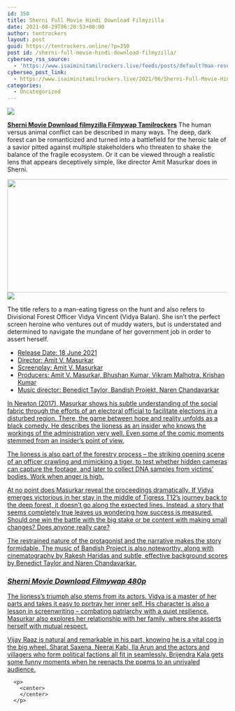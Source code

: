 ```yaml
---
id: 350
title: Sherni Full Movie Hindi Download Filmyzilla
date: 2021-08-29T06:20:53+00:00
author: tentrockers
layout: post
guid: https://tentrockers.online/?p=350
post id: /sherni-full-movie-hindi-download-filmyzilla/
cyberseo_rss_source:
  - 'https://www.isaiminitamilrockers.live/feeds/posts/default?max-results=150&start-index=1'
cyberseo_post_link:
  - https://www.isaiminitamilrockers.live/2021/06/Sherni-Full-Movie-Hindi-Download-Filmyzilla.html
categories:
  - Uncategorized
---
```

<div class="media_block">
  <img src="https://1.bp.blogspot.com/-ZfZl3jEgWSI/YNKkeNPExXI/AAAAAAAAA7M/efaWw2a0T20tbCjNzyZ47rUo3EkRKGzXgCLcBGAsYHQ/s72-w528-h259-c/Marielle-Price-1.png" class="media_thumbnail" />
</div>

<meta content="Sherni Movie Download filmyzilla&nbsp; Filmywap Tamilrockers &nbsp;The human versus animal conflict can be described in many ways. The deep, dark fore..." name="twitter:description" />

  


<center>
</center>

**[<span><span face="Verdana, Geneva, sans-serif"><span>Sherni Movie Download filmyzilla&nbsp;</span></span></span><span face="Verdana, Geneva, sans-serif"><span>Filmywap Tamilrockers</span></span>](https://www.tamilrockers.co.nz/sherni-full-movie-download-tamilrockers/)**<span face="Verdana, Geneva, sans-serif">&nbsp;The human versus animal conflict can be described in many ways. The deep, dark forest can be romanticized and turned into a battlefield for the heroic tale of a savior pitted against multiple stakeholders who threaten to shake the balance of the fragile ecosystem. Or it can be viewed through a realistic lens that appears deceptively simple, like director Amit Masurkar does in Sherni.</span>

<div class="separator">
  <a href="https://1.bp.blogspot.com/-ZfZl3jEgWSI/YNKkeNPExXI/AAAAAAAAA7M/efaWw2a0T20tbCjNzyZ47rUo3EkRKGzXgCLcBGAsYHQ/s1640/Marielle-Price-1.png"><img loading="lazy" border="0" data-original-height="924" data-original-width="1640" height="259" src="https://1.bp.blogspot.com/-ZfZl3jEgWSI/YNKkeNPExXI/AAAAAAAAA7M/efaWw2a0T20tbCjNzyZ47rUo3EkRKGzXgCLcBGAsYHQ/w528-h259/Marielle-Price-1.png" width="528" /></a>
</div>

<div class="separator">
  <a href="https://bonepa.com/1d8ec7348b/2b6fd1dd06/?placementName=default"><img border="0" data-original-height="250" data-original-width="300" src="https://1.bp.blogspot.com/-nfbzYVobUik/YMlpOerzdgI/AAAAAAAAA3Y/aAupsOUs_WMY6Lv7R1OtZhI6OqaRh-YAwCPcBGAYYCw/s0/e854879156f0849f3d27a89db88ed039.png" /></a>
</div>

<span face="Verdana, Geneva, sans-serif">The title refers to a man-eating tigress on the hunt and also refers to Divisional Forest Officer Vidya Vincent (Vidya Balan). She isn’t the perfect screen heroine who ventures out of muddy waters, but is understated and determined to navigate the mundane of her government job in order to assert herself.</span>

<div class="code-block code-block-3">
  <ins class="adsbygoogle" data-ad-client="ca-pub-7799753746248707" data-ad-format="auto" data-ad-slot="7931244531" data-ad-status="filled" data-adsbygoogle-status="done" data-full-width-responsive="true"></p> 
  
  
  <ul>
      <li>
        Release Date: 18 June 2021
      </li>
      <li>
        Director: Amit V. Masurkar
      </li>
      <li>
        Screenplay: Amit V. Masurkar
      </li>
      <li>
        Producers: Amit V. Masurkar, Bhushan Kumar, Vikram Malhotra, Krishan Kumar
      </li>
      <li>
        Music director: Benedict Taylor, Bandish Projekt, Naren Chandavarkar
      </li>
    </ul>

  
  
  <p>
      In Newton (2017), Masurkar shows his subtle understanding of the social fabric through the efforts of an electoral official to facilitate elections in a disturbed region. There, the game between hope and reality unfolds as a black comedy. He describes the lioness as an insider who knows the workings of the administration very well. Even some of the comic moments stemmed from an insider’s point of view.
    </p>

  
  
  <p>
      The lioness is also part of the forestry process – the striking opening scene of an officer crawling and mimicking a tiger, to test whether hidden cameras can capture the footage, and later to collect DNA samples from victims’ bodies. Work when anger is high.
    </p>

  
  
  <p>
      At no point does Masurkar reveal the proceedings dramatically. If Vidya emerges victorious in her stay in the middle of Tigress T12’s journey back to the deep forest, it doesn’t go along the expected lines. Instead, a story that seems completely true leaves us wondering how success is measured. Should one win the battle with the big stake or be content with making small changes? Does anyone really care?
    </p>

  
  
  <p>
      The restrained nature of the protagonist and the narrative makes the story formidable. The music of Bandish Project is also noteworthy, along with cinematography by Rakesh Haridas and subtle, effective background scores by Benedict Taylor and Naren Chandavarkar.
    </p>

  
  
  <h3 class="has-text-align-center">
      <span><em><span class="has-inline-color has-vivid-red-color">Sherni Movie Download Filmywap 480p</span></em></span>
    </h3>

  
  
  <p>
      The lioness’s triumph also stems from its actors. Vidya is a master of her parts and takes it easy to portray her inner self. His character is also a lesson in screenwriting – combating patriarchy with a quiet resilience. Masurkar also explores her relationship with her family, where she asserts herself with mutual respect.
    </p>

  
  
  <p>
      Vijay Raaz is natural and remarkable in his part, knowing he is a vital cog in the big wheel. Sharat Saxena, Neeraj Kabi, Ila Arun and the actors and villagers who form political factions all fit in seamlessly. Brijendra Kala gets some funny moments when he reenacts the poems to an unrivaled audience.
    </p>

  
  
  <p>
      <ins aria-label="Advertisement" id="aswift_5_expand" tabindex="0" title="Advertisement"></ins></ins></div> 
      
      <p>
        <center>
        </center>
      </p>